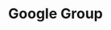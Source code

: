 ---
layout: redirect
title: Google Group
description: Ask the community for help.
categories: github_resources
redirect_to: http://groups.google.com/group/github/
---